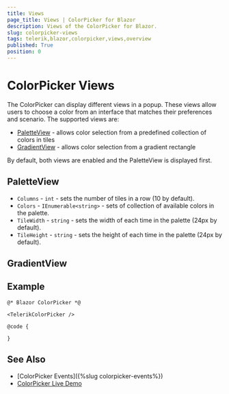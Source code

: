 ```yaml
---
title: Views
page_title: Views | ColorPicker for Blazor
description: Views of the ColorPicker for Blazor.
slug: colorpicker-views
tags: telerik,blazor,colorpicker,views,overview
published: True
position: 0
---
```


# ColorPicker Views

The ColorPicker can display different views in a popup. These views allow users to choose a color from an interface that matches their preferences and scenario. The supported views are:

* [PaletteView](#PaletteView) - allows color selection from a predefined collection of colors in tiles
* [GradientView](#GradientView) - allows color selection from a gradient rectangle

By default, both views are enabled and the PaletteView is displayed first.

## PaletteView

* `Columns` - `int` - sets the number of tiles in a row (10 by default).
* `Colors` - `IEnumerable<string>` - sets of collection of available colors in the palette.
* `TileWidth` - `string` - sets the width of each time in the palette (24px by default).
* `TileHeight` - `string` - sets the height of each time in the palette (24px by default).

## GradientView



## Example

````CSHTML
@* Blazor ColorPicker *@

<TelerikColorPicker />

@code {

}
````


## See Also

* [ColorPicker Events]({%slug colorpicker-events%})
* [ColorPicker Live Demo](https://demos.telerik.com/blazor-ui/colorpicker/overview)
